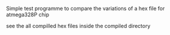 Simple test programme to compare the variations of a hex file for atmega328P chip

see the all compilled hex files inside the compiled directory
